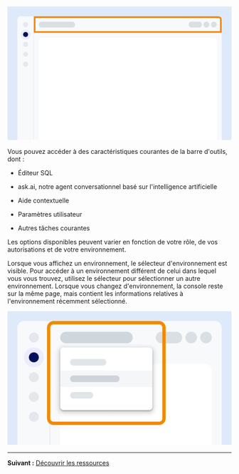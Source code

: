 ![Exemple d'affichage de l'emplacement de la barre d'outils à l'écran.](Images/vgh1721089931412.png)

Vous pouvez accéder à des caractéristiques courantes de la barre d'outils, dont :

-   Éditeur SQL


-   ask.ai, notre agent conversationnel basé sur l'intelligence artificielle


-   Aide contextuelle


-   Paramètres utilisateur


-   Autres tâches courantes


Les options disponibles peuvent varier en fonction de votre rôle, de vos autorisations et de votre environnement.

Lorsque vous affichez un environnement, le sélecteur d'environnement est visible. Pour accéder à un environnement différent de celui dans lequel vous vous trouvez, utilisez le sélecteur pour sélectionner un autre environnement. Lorsque vous changez d'environnement, la console reste sur la même page, mais contient les informations relatives à l'environnement récemment sélectionné.

![Exemple montrant l'emplacement du sélecteur d'environnement à l'écran.](Images/kzn1721171149686.png)

---

**Suivant :** [Découvrir les ressources](xex1721168413281.md)

